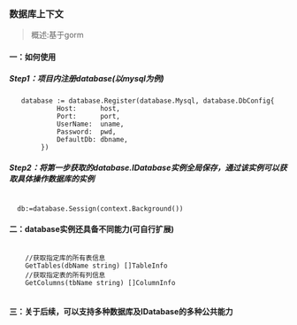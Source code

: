 ### 数据库上下文

> 概述:基于gorm

#### 一：如何使用

##### Step1：项目内注册database(以mysql为例)

```
   database := database.Register(database.Mysql, database.DbConfig{
			Host:      host,
			Port:      port,
			UserName:  uname,
			Password:  pwd,
			DefaultDb: dbname,
		})
```

##### Step2：将第一步获取的database.IDatabase实例全局保存，通过该实例可以获取具体操作数据库的实例

```
  
  db:=database.Sessign(context.Background())
```

#### 二：database实例还具备不同能力(可自行扩展)

``` 

    //获取指定库的所有表信息
    GetTables(dbName string) []TableInfo
    //获取指定表的所有列信息 
	GetColumns(tbName string) []ColumnInfo
	
```

#### 三：关于后续，可以支持多种数据库及IDatabase的多种公共能力